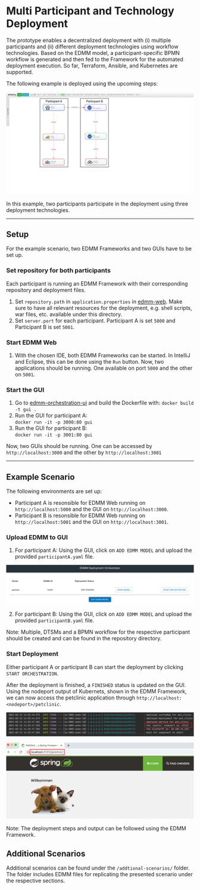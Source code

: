 # Multi Participant and Technology Deployment

The prototype enables a decentralized deployment with (i) multiple participants and (ii) different deployment technologies using workflow technologies. Based on the EDMM model, a participant-specific BPMN workflow is generated and then fed to the Framework for the automated deployment execution. So far, Terraform, Ansible, and Kubernetes are supported.

The following example is deployed using the upcoming steps:

![](../../docs/images/orchestration_petclinic_topology.png)

In this example, two participants participate in the deployment using three deployment technologies. 

---

## Setup

For the example scenario, two EDMM Frameworks and two GUIs have to be set up.

### Set repository for both participants
Each participant is running an EDMM Framework with their corresponding repository and deployment files.  

1. Set `repository.path` in `application.properties` in [edmm-web](https://github.com/UST-EDMM/edmm/tree/master/edmm-web). Make sure to have all relevant resources for the deployment, e.g.  shell scripts, war files, etc. available under this directory.
2. Set `server.port` for each participant. Participant A is set `5000` and Participant B is set `5001`.


### Start EDMM Web
1. With the chosen IDE, both EDMM Frameworks can be started. In IntelliJ and Eclipse, this can be done using the `Run` button. Now, two applications should be running. One available on port `5000` and the other on `5001`.

### Start the GUI
1. Go to [edmm-orchestration-ui](https://github.com/UST-EDMM/edmm/tree/master/edmm-orchestration-ui) and build the Dockerfile with: 
`docker build -t gui .`
2. Run the GUI for participant A:   
`docker run -it -p 3000:80 gui`
3. Run the GUI for participant B:   
`docker run -it -p 3001:80 gui` 

Now, two GUIs should be running. One can be accessed by `http://localhost:3000` and the other by `http://localhost:3001`

---

## Example Scenario

The following environments are set up:

- Participant A is resonsible for EDMM Web running on `http://localhost:5000` and the GUI on `http://localhost:3000`.
- Participant B is resonsible for EDMM Web running on `http://localhost:5001` and the GUI on `http://localhost:3001`.

### Upload EDMM to GUI
1. For participant A: Using the GUI, click on `ADD EDMM MODEL` and upload the provided `participantA.yaml` file. 

![](../../docs/images/orchestration_gui.png)

2. For participant B: Using the GUI, click on `ADD EDMM MODEL` and upload the provided `participantB.yaml` file.

Note: Multiple, DTSMs and a BPMN workflow for the respective participant should be created and can be found in the repository directory.

### Start Deployment
Either participant A or participant B can start the deployment by clicking `START ORCHESTRATION`. 

After the deployment is finished, a `FINISHED` status is updated on the GUI. Using the nodeport output of Kubernets, shown in the EDMM Framework, we can now access the petclinic application through `http://localhost:<nodeport>/petclinic`.

![](../../docs/images/orchestration_output.png)

![](../../docs/images/orchestration_petclinic.png)

Note: The deployment steps and output can be followed using the EDMM Framework. 

## Additional Scenarios
Additional scenarios can be found under the `/addtional-scenarios/` folder. The folder includes EDMM files for replicating the presented scenario under the respective sections. 
